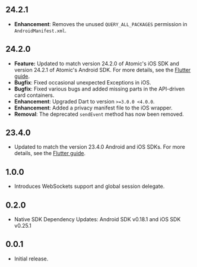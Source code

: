 ## 24.2.1
- **Enhancement**: Removes the unused `QUERY_ALL_PACKAGES` permission in `AndroidManifest.xml`.

## 24.2.0
- **Feature:** Updated to match version 24.2.0 of Atomic's iOS SDK and version 24.2.1 of Atomic's Android SDK. For more details, see the [Flutter guide](https://documentation.atomic.io/sdks/flutter).
- **Bugfix**: Fixed occasional unexpected Exceptions in iOS.
- **Bugfix**: Fixed various bugs and added missing parts in the API-driven card containers.
- **Enhancement**: Upgraded Dart to version `>=3.0.0 <4.0.0`.
- **Enhancement**: Added a privacy manifest file to the iOS wrapper.
- **Removal**: The deprecated `sendEvent` method has now been removed.

## 23.4.0

* Updated to match the version 23.4.0 Android and iOS SDKs. For more details, see the [Flutter guide](https://documentation.atomic.io/sdks/flutter).

## 1.0.0

* Introduces WebSockets support and global session delegate.

## 0.2.0

* Native SDK Dependency Updates: Android SDK v0.18.1 and iOS SDK v0.25.1 

## 0.0.1

* Initial release.
